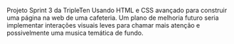 Projeto Sprint 3 da TripleTen
Usando HTML e CSS avançado para construir uma página na web de uma cafeteria.
Um plano de melhoria futuro seria implementar interações visuais leves para chamar mais atenção e possivelmente uma musica temática de fundo.